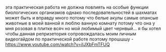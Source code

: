 эта практическая работа не должна повлиять на особые функции биологических организмов однако последовательностей в шахматах может быть и вправду много потому что белые акулы самые опансые животные в моей ванной я люблю ванную комнату потому что она у мня розовая в плитке всяч но мой любимый цвет чернвый...
я бы хотел чтобы данная репризетория сопровождалась моим личным видеогайдом по практической работе поэтому прошшшу  -   https://www.youtube.com/watch?v=iIJXbFmTFUQ
